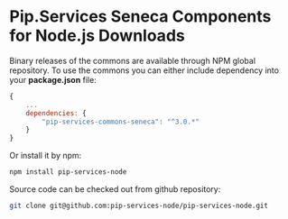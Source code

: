 # Pip.Services Seneca Components for Node.js Downloads

Binary releases of the commons are available through NPM global repository. 
To use the commons you can either include dependency into your **package.json** file:

```js
{
    ...
    dependencies: {
        "pip-services-commons-seneca": "^3.0.*"
    }
}
``` 

Or install it by npm:

```bash
npm install pip-services-node
```

Source code can be checked out from github repository:

```bash
git clone git@github.com:pip-services-node/pip-services-node.git
```
